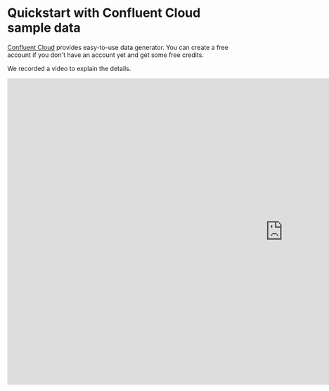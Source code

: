 

# Quickstart with Confluent Cloud sample data

[Confluent Cloud](https://confluent.cloud) provides easy-to-use data generator. You can create a free account if you don't have an account yet and get some free credits.

We recorded a video to explain the details.

<iframe width="1253" height="697" src="https://www.youtube.com/embed/qP2WGLSmdBA" title="Getting Started with Timeplus" frameborder="0" allow="accelerometer; autoplay; clipboard-write; encrypted-media; gyroscope; picture-in-picture" allowfullscreen></iframe>

